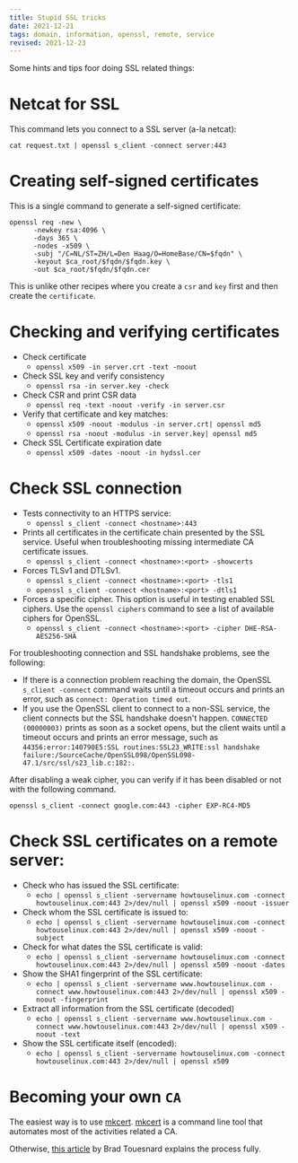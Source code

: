 ```yaml
---
title: Stupid SSL tricks
date: 2021-12-21
tags: domain, information, openssl, remote, service
revised: 2021-12-23
---
```


Some hints and tips foor doing SSL related things:

# Netcat for SSL

This command lets you connect to a SSL server (a-la netcat):

```
cat request.txt | openssl s_client -connect server:443
```

# Creating self-signed certificates

This is a single command to generate a self-signed certificate:

```
openssl req -new \
      -newkey rsa:4096 \
      -days 365 \
      -nodes -x509 \
      -subj "/C=NL/ST=ZH/L=Den Haag/O=HomeBase/CN=$fqdn" \
      -keyout $ca_root/$fqdn/$fqdn.key \
      -out $ca_root/$fqdn/$fqdn.cer
```

This is unlike other recipes where you create a `csr` and `key`
first and then create the `certificate`.

# Checking and verifying certificates

- Check certificate
  - `openssl x509 -in server.crt -text -noout`
- Check SSL key and verify consistency
  - `openssl rsa -in server.key -check`
- Check CSR and print CSR data
  - `openssl req -text -noout -verify -in server.csr`
- Verify that certificate and key matches:
  - `openssl x509 -noout -modulus -in server.crt| openssl md5`
  - `openssl rsa -noout -modulus -in server.key| openssl md5`
- Check SSL Certificate expiration date
  - `openssl x509 -dates -noout -in hydssl.cer`


# Check SSL connection

- Tests connectivity to an HTTPS service:
  - `openssl s_client -connect <hostname>:443`
- Prints all certificates in the certificate chain presented by the
  SSL service. Useful when troubleshooting missing intermediate CA
  certificate issues.
  - `openssl s_client -connect <hostname>:<port> -showcerts`
- Forces TLSv1 and DTLSv1.
  - `openssl s_client -connect <hostname>:<port> -tls1 `
  - `openssl s_client -connect <hostname>:<port> -dtls1`
- Forces a specific cipher. This option is useful in testing enabled
  SSL ciphers. Use the `openssl ciphers` command to see a list of
  available ciphers for OpenSSL.
  - `openssl s_client -connect <hostname>:<port> -cipher DHE-RSA-AES256-SHA`

For troubleshooting connection and SSL handshake problems, see the
following:

- If there is a connection problem reaching the domain, the OpenSSL
  `s_client -connect` command waits until a timeout occurs and prints
  an error, such as `connect: Operation timed out`.
- If you use the OpenSSL client to connect to a non-SSL service, the
  client connects but the SSL handshake doesn't happen. `CONNECTED (00000003)` prints as soon as a socket
  opens, but the client waits until a timeout occurs and prints an
  error message, such as `44356:error:140790E5:SSL routines:SSL23_WRITE:ssl handshake failure:/SourceCache/OpenSSL098/OpenSSL098-47.1/src/ssl/s23_lib.c:182:.`

After disabling a weak cipher, you can verify if it has been disabled
or not with the following command.

```
openssl s_client -connect google.com:443 -cipher EXP-RC4-MD5
```

# Check SSL certificates on a remote server:

- Check who has issued the SSL certificate:
  - `echo | openssl s_client -servername howtouselinux.com -connect howtouselinux.com:443 2>/dev/null | openssl x509 -noout -issuer`
- Check whom the SSL certificate is issued to:
  - `echo | openssl s_client -servername howtouselinux.com -connect howtouselinux.com:443 2>/dev/null | openssl x509 -noout -subject`
- Check for what dates the SSL certificate is valid:
  - `echo | openssl s_client -servername howtouselinux.com -connect howtouselinux.com:443 2>/dev/null | openssl x509 -noout -dates`
- Show the SHA1 fingerprint of the SSL certificate:
  - `echo | openssl s_client -servername www.howtouselinux.com -connect www.howtouselinux.com:443 2>/dev/null | openssl x509 -noout -fingerprint`
- Extract all information from the SSL certificate (decoded)
  - `echo | openssl s_client -servername www.howtouselinux.com -connect www.howtouselinux.com:443 2>/dev/null | openssl x509 -noout -text`
- Show the SSL certificate itself (encoded):
  - `echo | openssl s_client -servername howtouselinux.com -connect howtouselinux.com:443 2>/dev/null | openssl x509`

# Becoming your own `CA`

The easiest way is to use [mkcert][mkc].  [mkcert][mkc] is a
command line tool that automates most of the activities related
a CA.

Otherwise, [this article](https://deliciousbrains.com/ssl-certificate-authority-for-local-https-development/) by Brad Touesnard explains
the process fully.

 [mkc]: https://github.com/FiloSottile/mkcert
